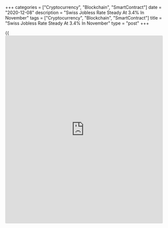 +++
categories = ["Cryptocurrency", "Blockchain", "SmartContract"]
date = "2020-12-08"
description = "Swiss Jobless Rate Steady At 3.4% In November"
tags = ["Cryptocurrency", "Blockchain", "SmartContract"]
title = "Swiss Jobless Rate Steady At 3.4% In November"
type = "post"
+++

{{<iframe id="large-banner" src="https://www.bounty.group/#slide=23.0" width="100%" height="600" scrolling="no" style="border: 0px solid rgb(216, 221, 230); border-radius: 3px;">}}

Switzerland's jobless rate was stable in November, data from the State
Secretariat for Economic Affairs, or SECO, showed on Tuesday.

The jobless rate was a seasonally adjusted 3.4 percent in November, same
as seen in October. This was in line with economists' expectations.

On an unadjusted basis, the unemployment rate rose to 3.3 percent in
November from 3.2 percent in the previous month. This was also in line
with economists' expectations.

The number of registered unemployed increased by 4,152 persons from the
previous month to 153,270 in November.

The unemployment rate among youth aged between 15 and 24 remained
unchanged at 3.3 percent in November.

For comments and feedback [contact](https://www.playgroundfx.com/contact/): editorial@rtt[news](https://www.letsplayfx.com/blog/forex-news-website/).com

[Economic News][1]

 **What parts of the world are seeing the best (and worst) economic
performances lately? Click[here][2] to check out our [Econ Scorecard][2]
and find out! See up-to-the-moment [ranking](https://www.playgroundfx.com/blog/crypto-exchange-ranking/)s for the best and worst
performers in [GDP][3], [unemployment rate][4], [inflation][5] and much
more.**

   1. www.rtt[news](https://www.letsplayfx.com/blog/forex-news-website/).com/Content/EconomicNews.aspx
   2. www.rtt[news](https://www.letsplayfx.com/blog/forex-news-website/).com/economic-scorecard/world-rank/retail-sales/highest-performance.aspx
   3. www.rtt[news](https://www.letsplayfx.com/blog/forex-news-website/).com/economic-scorecard/world-rank/GDP/highest-performance.aspx
   4. www.rtt[news](https://www.letsplayfx.com/blog/forex-news-website/).com/economic-scorecard/world-rank/unemployment-rate/lowest-performance.aspx
   5. www.rtt[news](https://www.letsplayfx.com/blog/forex-news-website/).com/economic-scorecard/world-rank/CPI/highest-performance.aspx